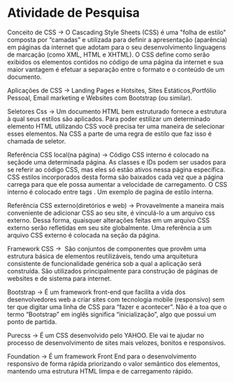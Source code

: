 # Atividade de Pesquisa 

 Conceito de CSS → O Cascading Style Sheets (CSS) é uma "folha de estilo" composta por “camadas” e utilizada para definir a apresentação (aparência) em páginas da internet que adotam para o seu desenvolvimento linguagens de marcação (como XML, HTML e XHTML). O CSS define como serão exibidos os elementos contidos no código de uma página da internet e sua maior vantagem é efetuar a separação entre o formato e o conteúdo de um documento.

Aplicações de CSS → Landing Pages e Hotsites, Sites Estáticos,Portfólio Pessoal, Email marketing e Websites com Bootstrap (ou similar).

Seletores Css → Um documento HTML bem estruturado fornece a estrutura à qual seus estilos são aplicados. Para poder estilizar um determinado elemento HTML utilizando CSS você precisa ter uma maneira de selecionar esses elementos. Na CSS a parte de uma regra de estilo que faz isso é chamada de seletor.

Referência CSS local(na página) → Código CSS interno é colocado na seção<head>de uma determinada página. As classes e IDs podem ser usados para se referir ao código CSS, mas eles só estão ativos nessa página específica. CSS estilos incorporados desta forma são baixados cada vez que a página carrega para que ele possa aumentar a velocidade de carregamento. O CSS interno é colocado entre tags <style></style>. Um exemplo de pagina de estilo interna.
  
Referência CSS externo(diretórios e web) → Provavelmente a maneira mais conveniente de adicionar CSS ao seu site, é vinculá-lo a um arquivo css externo. Dessa forma, quaisquer alterações feitas em um arquivo CSS externo serão refletidas em seu site globalmente. Uma referência a um arquivo CSS externo é colocada na seção <head> da página.
  
Framework CSS →  São conjuntos de componentes que provêm uma estrutura básica de elementos reutilizáveis, tendo uma arquitetura consistente de funcionalidade genérica sob a qual a aplicação será construída. São utilizados principalmente para construção de páginas de websites e de sistema para internet.

Bootstrap → É um framework front-end que facilita a vida dos desenvolvedores web a criar sites com tecnologia mobile (responsivo) sem ter que digitar uma linha de CSS para “fazer e acontecer”. Não é a toa que o termo “Bootstrap” em inglês significa “inicialização”, algo que possui um ponto de partida.

Purecss → É um CSS desenvolvido pelo YAHOO. Ele vai te ajudar no processo de desenvolvimento de sites mais velozes, bonitos e responsivos.

Foundation → É um framework Front End para o desenvolvimento responsivo de forma rápida priorizando o valor semântico dos elementos, mantendo uma estrutura HTML limpa e de carregamento rápido.



